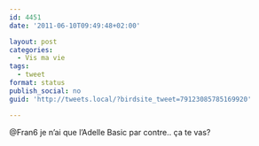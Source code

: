 ```yaml
---
id: 4451
date: '2011-06-10T09:49:48+02:00'

layout: post
categories:
  - Vis ma vie
tags:
  - tweet
format: status
publish_social: no
guid: 'http://tweets.local/?birdsite_tweet=79123085785169920'

---
```


@Fran6 je n’ai que l’Adelle Basic par contre.. ça te vas?